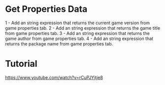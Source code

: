# Get Properties Data

1 - Add an string expression that returns the current game version from game properties tab.
2 - Add an string expression that returns the game title from game properties tab.
3 - Add an string expression that returns the game author from game properties tab.
4 - Add an string expression that returns the package name from game properties tab.

# Tutorial
https://www.youtube.com/watch?v=rCuPJYjtje8

